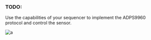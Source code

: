 ### TODO:

Use the capabilities of your sequencer to implement the ADPS9960 protocol and control the sensor.

![a](https://github.com/HaoliangYou/ese5190-2022-lab2b-esp/blob/main/lab/08_adps_protocol/8.gif)
